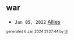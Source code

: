 ## war


* <code>Jan 05, 2022</code> [Allies](2022-01-05T07-33-18-allies.md)

<sup><sub>generated 6 Jan 2024 21:27:44 by <a href='https://github.com/senorprogrammer/til'>til</a></sub></sup>
